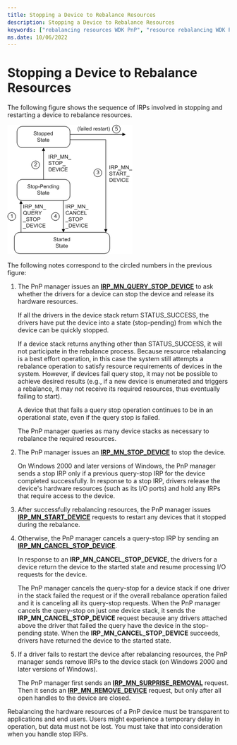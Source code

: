 ```yaml
---
title: Stopping a Device to Rebalance Resources
description: Stopping a Device to Rebalance Resources
keywords: ["rebalancing resources WDK PnP", "resource rebalancing WDK PnP", "pausing PnP devices"]
ms.date: 10/06/2022
---
```


# Stopping a Device to Rebalance Resources





The following figure shows the sequence of IRPs involved in stopping and restarting a device to rebalance resources.

![diagram illustrating stopping a device to rebalance resources.](images/stop-irps.png)

The following notes correspond to the circled numbers in the previous figure:

1.  The PnP manager issues an [**IRP\_MN\_QUERY\_STOP\_DEVICE**](./irp-mn-query-stop-device.md) to ask whether the drivers for a device can stop the device and release its hardware resources.

    If all the drivers in the device stack return STATUS\_SUCCESS, the drivers have put the device into a state (stop-pending) from which the device can be quickly stopped.

    If a device stack returns anything other than STATUS_SUCCESS, it will not participate in the rebalance process. Because resource rebalancing is a best effort operation, in this case the system still attempts a rebalance operation to satisfy resource requirements of devices in the system. However, if devices fail query stop, it may not be possible to achieve desired results (e.g., if a new device is enumerated and triggers a rebalance, it may not receive its required resources, thus eventually failing to start).

    A device that that fails a query stop operation continues to be in an operational state, even if the query stop is failed.

    The PnP manager queries as many device stacks as necessary to rebalance the required resources.

2.  The PnP manager issues an [**IRP\_MN\_STOP\_DEVICE**](./irp-mn-stop-device.md) to stop the device.

    On Windows 2000 and later versions of Windows, the PnP manager sends a stop IRP only if a previous query-stop IRP for the device completed successfully. In response to a stop IRP, drivers release the device's hardware resources (such as its I/O ports) and hold any IRPs that require access to the device.

3.  After successfully rebalancing resources, the PnP manager issues [**IRP\_MN\_START\_DEVICE**](./irp-mn-start-device.md) requests to restart any devices that it stopped during the rebalance.

4.  Otherwise, the PnP manager cancels a query-stop IRP by sending an [**IRP\_MN\_CANCEL\_STOP\_DEVICE**](./irp-mn-cancel-stop-device.md).

    In response to an **IRP\_MN\_CANCEL\_STOP\_DEVICE**, the drivers for a device return the device to the started state and resume processing I/O requests for the device.

    The PnP manager cancels the query-stop for a device stack if one driver in the stack failed the request or if the overall rebalance operation failed and it is canceling all its query-stop requests. When the PnP manager cancels the query-stop on just one device stack, it sends the **IRP\_MN\_CANCEL\_STOP\_DEVICE** request because any drivers attached above the driver that failed the query have the device in the stop-pending state. When the **IRP\_MN\_CANCEL\_STOP\_DEVICE** succeeds, drivers have returned the device to the started state.

5.  If a driver fails to restart the device after rebalancing resources, the PnP manager sends remove IRPs to the device stack (on Windows 2000 and later versions of Windows).

    The PnP manager first sends an [**IRP\_MN\_SURPRISE\_REMOVAL**](./irp-mn-surprise-removal.md) request. Then it sends an [**IRP\_MN\_REMOVE\_DEVICE**](./irp-mn-remove-device.md) request, but only after all open handles to the device are closed.

Rebalancing the hardware resources of a PnP device must be transparent to applications and end users. Users might experience a temporary delay in operation, but data must not be lost. You must take that into consideration when you handle stop IRPs.

 


